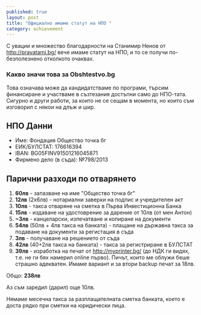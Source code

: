 ```yaml
---
published: true
layout: post
title: "Официално имаме статут на НПО "
category: achievement
---
```


С увации и множество благодарности на Станимир Ненов от http://pravatami.bg/ вече имаме статут на НПО, и то се получи по-безполезнено отколкото очаквах.

### Какво значи това за Obshtestvo.bg
Това означава може да кандидатстваме по програми, търсим финансиране и участваме в  съзтезания достъпни само до НПО-тата. Сигурно и други работи, за които не се сещам в момента, но които съм изговорил с някои на длъж и шир.

## НПО Данни
- Име: Фондация Общество точка бг
- ЕИК/БУЛСТАТ: 176616394
- IBAN: BG05FINV91501216045871
- Фирмено дело (в съда): №798/2013

## Парични разходи по отварянето

1. **60лв** - запазване на име "Общество точка бг"
1. **12лв** (2x6лв) - нотариални заверки на подпис и учредителен акт
1. **10лв** - такса отваряне на сметка в Първа Инвестиционна Банка
1. **15лв** - издаване на удостоврение за дарение от 10лв (от мен Антон) 
1. **~3лв** - канцеларски, изпечатване и копиране на документи
1.  **54лв** (50лв + 4лв такса на банката) - плащане на държавна такса за подаване на документи за регистация в съда
1. **3лв** - получаване на решението от съда
1. **42лв** (40+2лв такса на банката) - такса за регистриране в БУЛСТАТ
1. **39лв** - изработка на печат от http://myprinter.bg/ (до НДК ги видях, т.е. не ги бях намерил online първо). Пичът, които ме облужи беше страшно адекватен. Имаме вариант и за втори backup печат за 18лв.

Общо: **238лв**

Аз съм заредил (дарил) още 10лв.

Нямаме месечна такса за разплащателната сметка банката, което е доста рядко при сметки на юридически лица.